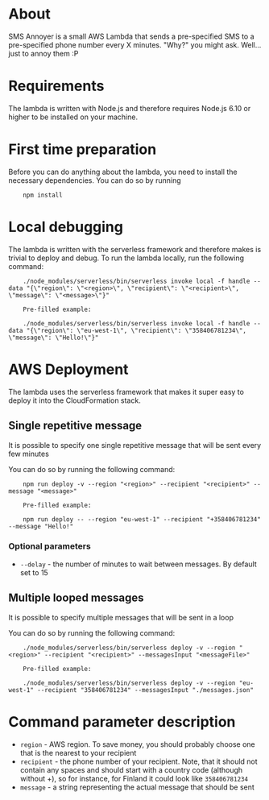 # About
SMS Annoyer is a small AWS Lambda that sends a pre-specified SMS to a pre-specified phone number
every X minutes. "Why?" you might ask. Well... just to annoy them :P

# Requirements
The lambda is written with Node.js and therefore requires Node.js 6.10 or higher to be installed on your machine.

# First time preparation
Before you can do anything about the lambda, you need to install the necessary dependencies.
You can do so by running

        npm install
        
# Local debugging
The lambda is written with the serverless framework and therefore makes is trivial to deploy and debug.
To run the lambda locally, run the following command:

        ./node_modules/serverless/bin/serverless invoke local -f handle --data "{\"region\": \"<region>\", \"recipient\": \"<recipient>\", \"message\": \"<message>\"}"
        
        Pre-filled example:
        
        ./node_modules/serverless/bin/serverless invoke local -f handle --data "{\"region\": \"eu-west-1\", \"recipient\": \"358406781234\", \"message\": \"Hello!\"}"

# AWS Deployment
The lambda uses the serverless framework that makes it super easy to deploy it into the CloudFormation stack.

## Single repetitive message
It is possible to specify one single repetitive message that will be sent every few minutes

You can do so by running the following command:
        
        npm run deploy -v --region "<region>" --recipient "<recipient>" --message "<message>"
        
        Pre-filled example:
        
        npm run deploy -- --region "eu-west-1" --recipient "+358406781234" --message "Hello!"

### Optional parameters

* `--delay` - the number of minutes to wait between messages. By default set to 15

## Multiple looped messages
It is possible to specify multiple messages that will be sent in a loop

You can do so by running the following command:
        
        ./node_modules/serverless/bin/serverless deploy -v --region "<region>" --recipient "<recipient>" --messagesInput "<messageFile>"
        
        Pre-filled example:
        
        ./node_modules/serverless/bin/serverless deploy -v --region "eu-west-1" --recipient "358406781234" --messagesInput "./messages.json"

# Command parameter description
* `region` - AWS region. To save money, you should probably choose one that is the nearest to your recipient
* `recipient` - the phone number of your recipient. Note, that it should not contain any spaces and should start with a country code (although without +), so for instance, for Finland it could look like `358406781234`
* `message` - a string representing the actual message that should be sent